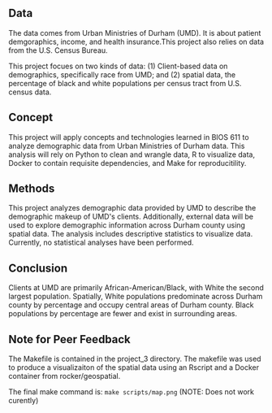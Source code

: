 ## Data
The data comes from Urban Ministries of Durham (UMD). It is about patient demgoraphics, income, and health insurance.This project also relies on data from the U.S. Census Bureau. 

This project focues on two kinds of data: (1) Client-based data on demographics, specifically race from UMD; and (2) spatial data, the percentage of black and white populations per census tract from U.S. census data.

## Concept
This project will apply concepts and technologies learned in BIOS 611 to analyze demographic data from Urban Ministries of Durham data. This analysis will rely on Python to clean and wrangle data, R to visualize data, Docker to contain requisite dependencies, and Make for reproducitility.  

## Methods
This project analyzes demographic data provided by UMD to describe the demographic makeup of UMD's clients. Additionally, external data will be used to explore demographic information across Durham county using spatial data. The analysis includes descriptive statistics to visualize data. Currently, no statistical analyses have been performed.

## Conclusion
Clients at UMD are primarily African-American/Black, with White the second largest population. Spatially, White populations predominate across Durham county by percentage and occupy central areas of Durham county. Black populations by percentage are fewer and exist in surrounding areas.

## Note for Peer Feedback
The Makefile is contained in the project_3 directory. The makefile was used to produce a visualizaiton of the spatial data using an Rscript and a Docker container from rocker/geospatial. 

The final make command is: `make scripts/map.png` (NOTE: Does not work curently)
